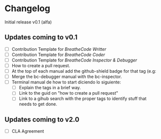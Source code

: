 # Changelog

Initial release v0.1 (alfa)

## Updates coming to v0.1
- [ ] Contribution Template for *BreatheCode Writter*
- [ ] Contribution Template for *BreatheCode Coder*
- [ ] Contribution Template for *BreatheCode Inspector & Debugger*
- [ ] How to create a pull request.
- [ ] At the top of each manual add the github-shield badge for that tag (e.g: 
- [ ] Merge the bc-debugger manual with the bc-inspector.
- [ ] Terminal manual de how to start diciendo lo siguiente:
	- [ ] Explain the tags in a brief way.
	- [ ] Link to the guid on "how to create a pull request"
	- [ ] Link to a gihub search with the proper tags to identify stuff that needs to get done.

## Updates coming to v2.0
- [ ] CLA Agreement
<!--stackedit_data:
eyJoaXN0b3J5IjpbMTA0MTQwNDgzOF19
-->
